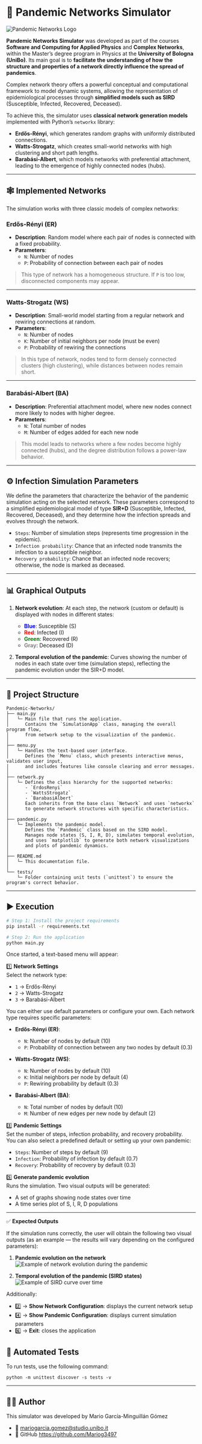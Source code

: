 # 🦠 Pandemic Networks Simulator

![Pandemic Networks Logo](./images/logo.png)

**Pandemic Networks Simulator** was developed as part of the courses **Software and Computing for Applied Physics** and **Complex Networks**, within the Master’s degree program in Physics at the **University of Bologna (UniBo)**. Its main goal is to **facilitate the understanding of how the structure and properties of a network directly influence the spread of pandemics**.

Complex network theory offers a powerful conceptual and computational framework to model dynamic systems, allowing the representation of epidemiological processes through **simplified models such as SIRD** (Susceptible, Infected, Recovered, Deceased).

To achieve this, the simulator uses **classical network generation models** implemented with Python’s `networkx` library:
- **Erdős-Rényi**, which generates random graphs with uniformly distributed connections.
- **Watts-Strogatz**, which creates small-world networks with high clustering and short path lengths.
- **Barabási-Albert**, which models networks with preferential attachment, leading to the emergence of highly connected nodes (hubs).

---

## 🕸️ Implemented Networks

The simulation works with three classic models of complex networks:

### Erdős-Rényi (ER)

- **Description**: Random model where each pair of nodes is connected with a fixed probability.
- **Parameters**:
  - `N`: Number of nodes  
  - `P`: Probability of connection between each pair of nodes

> This type of network has a homogeneous structure. If `P` is too low, disconnected components may appear.

---

### Watts-Strogatz (WS)

- **Description**: Small-world model starting from a regular network and rewiring connections at random.
- **Parameters**:
  - `N`: Number of nodes  
  - `K`: Number of initial neighbors per node (must be even)  
  - `P`: Probability of rewiring the connections

> In this type of network, nodes tend to form densely connected clusters (high clustering), while distances between nodes remain short.

---

### Barabási-Albert (BA)

- **Description**: Preferential attachment model, where new nodes connect more likely to nodes with higher degree.
- **Parameters**:
  - `N`: Total number of nodes  
  - `M`: Number of edges added for each new node

> This model leads to networks where a few nodes become highly connected (hubs), and the degree distribution follows a power-law behavior.

---

## ⚙️ Infection Simulation Parameters

We define the parameters that characterize the behavior of the pandemic simulation acting on the selected network. These parameters correspond to a simplified epidemiological model of type **SIR+D** (Susceptible, Infected, Recovered, Deceased), and they determine how the infection spreads and evolves through the network.

- `Steps`: Number of simulation steps (represents time progression in the epidemic).
- `Infection probability`: Chance that an infected node transmits the infection to a susceptible neighbor.
- `Recovery probability`: Chance that an infected node recovers; otherwise, the node is marked as deceased.

---

## 📊 Graphical Outputs

1. **Network evolution**: At each step, the network (custom or default) is displayed with nodes in different states:  
   - <span style="color:blue;"><strong>Blue</strong></span>: Susceptible (S)  
   - <span style="color:red;"><strong>Red</strong></span>: Infected (I)  
   - <span style="color:green;"><strong>Green</strong></span>: Recovered (R)  
   - <span style="color:gray;"><strong>Gray</strong></span>: Deceased (D)

2. **Temporal evolution of the pandemic**: Curves showing the number of nodes in each state over time (simulation steps), reflecting the pandemic evolution under the SIR+D model.

---

## 📁 Project Structure

```
Pandemic-Networks/
├── main.py
│   └─ Main file that runs the application.
│      Contains the `SimulationApp` class, managing the overall program flow,
│      from network setup to the visualization of the pandemic.
│
├── menu.py
│   └─ Handles the text-based user interface.
│      Defines the `Menu` class, which presents interactive menus, validates user input,
│      and includes features like console clearing and error messages.
│
├── network.py
│   └─ Defines the class hierarchy for the supported networks:
│      - `ErdosRenyi`
│      - `WattsStrogatz`
│      - `BarabasiAlbert`
│      Each inherits from the base class `Network` and uses `networkx`
│      to generate network structures with specific characteristics.
│
├── pandemic.py
│   └─ Implements the pandemic model.
│      Defines the `Pandemic` class based on the SIRD model.
│      Manages node states (S, I, R, D), simulates temporal evolution,
│      and uses `matplotlib` to generate both network visualizations
│      and plots of pandemic dynamics.
│
├── README.md
│   └─ This documentation file.
│
└── tests/
    └─ Folder containing unit tests (`unittest`) to ensure the program's correct behavior.
```

---

## ▶️ Execution

```bash
# Step 1: Install the project requirements
pip install -r requirements.txt

# Step 2: Run the application
python main.py
```

Once started, a text-based menu will appear:

1️⃣ **Network Settings**  
Select the network type:
- `1` → Erdős-Rényi  
- `2` → Watts-Strogatz  
- `3` → Barabási-Albert  

You can either use default parameters or configure your own.
Each network type requires specific parameters:

- **Erdős-Rényi (ER)**:
  - `N`: Number of nodes by default (10)
  - `P`: Probability of connection between any two nodes by default (0.3)

- **Watts-Strogatz (WS)**:
  - `N`: Number of nodes by default (10)
  - `K`: Initial neighbors per node by default (4)
  - `P`: Rewiring probability by default (0.3)

- **Barabási-Albert (BA)**:
  - `N`: Total number of nodes by default (10)  
  - `M`: Number of new edges per new node by default (2)

3️⃣ **Pandemic Settings**  
Set the number of steps, infection probability, and recovery probability.  
You can also select a predefined default or setting up your own pandemic:
  - `Steps`: Number of steps by default (9)
  - `Infection`: Probability of infection by default (0.7)
  - `Recovery`: Probability of recovery by default (0.3)


5️⃣ **Generate pandemic evolution**  
Runs the simulation. Two visual outputs will be generated:
- A set of graphs showing node states over time
- A time series plot of S, I, R, D populations

---

✅ **Expected Outputs**

If the simulation runs correctly, the user will obtain the following two visual outputs (as an example — the results will vary depending on the configured parameters):

1. **Pandemic evolution on the network**  
![Example of network evolution during the pandemic](./images/evolucion_nodos_ejemplo.png)


2. **Temporal evolution of the pandemic (SIRD states)**  
  ![Example of SIRD curve over time](./images/evolucion_pandemia_ejemplo.png)

Additionally:
- 2️⃣ → **Show Network Configuration**: displays the current network setup  
- 4️⃣ → **Show Pandemic Configuration**: displays current simulation parameters  
- 6️⃣ → **Exit**: closes the application
 
## 🧪 Automated Tests  

To run tests, use the following command:
```
python -m unittest discover -s tests -v
```

---

## 👨‍💻 Author

This simulator was developed by Mario García-Minguillán Gómez  
- 📧 mariogarcia.gomez@studio.unibo.it
- 🔗 GitHub https://github.com/Mariog3497
